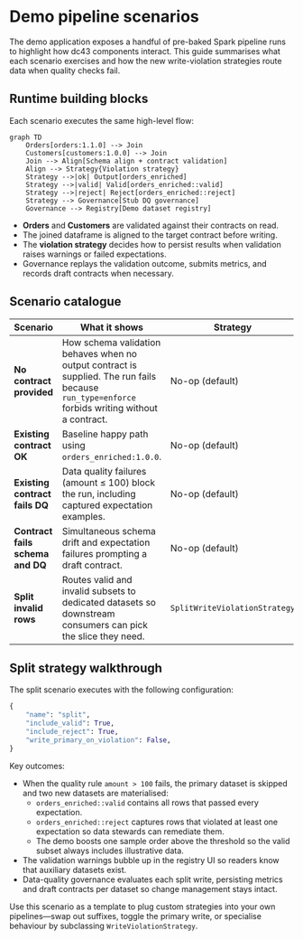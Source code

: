 # Demo pipeline scenarios

The demo application exposes a handful of pre-baked Spark pipeline runs to highlight how dc43 components interact. This guide summarises what each scenario exercises and how the new write-violation strategies route data when quality checks fail.

## Runtime building blocks

Each scenario executes the same high-level flow:

```mermaid
graph TD
    Orders[orders:1.1.0] --> Join
    Customers[customers:1.0.0] --> Join
    Join --> Align[Schema align + contract validation]
    Align --> Strategy{Violation strategy}
    Strategy -->|ok| Output[orders_enriched]
    Strategy -->|valid| Valid[orders_enriched::valid]
    Strategy -->|reject| Reject[orders_enriched::reject]
    Strategy --> Governance[Stub DQ governance]
    Governance --> Registry[Demo dataset registry]
```

* **Orders** and **Customers** are validated against their contracts on read.
* The joined dataframe is aligned to the target contract before writing.
* The **violation strategy** decides how to persist results when validation raises warnings or failed expectations.
* Governance replays the validation outcome, submits metrics, and records draft contracts when necessary.

## Scenario catalogue

| Scenario | What it shows | Strategy |
| --- | --- | --- |
| **No contract provided** | How schema validation behaves when no output contract is supplied. The run fails because `run_type=enforce` forbids writing without a contract. | No-op (default) |
| **Existing contract OK** | Baseline happy path using `orders_enriched:1.0.0`. | No-op (default) |
| **Existing contract fails DQ** | Data quality failures (amount ≤ 100) block the run, including captured expectation examples. | No-op (default) |
| **Contract fails schema and DQ** | Simultaneous schema drift and expectation failures prompting a draft contract. | No-op (default) |
| **Split invalid rows** | Routes valid and invalid subsets to dedicated datasets so downstream consumers can pick the slice they need. | `SplitWriteViolationStrategy` |

## Split strategy walkthrough

The split scenario executes with the following configuration:

```python
{
    "name": "split",
    "include_valid": True,
    "include_reject": True,
    "write_primary_on_violation": False,
}
```

Key outcomes:

* When the quality rule `amount > 100` fails, the primary dataset is skipped and two new datasets are materialised:
  * `orders_enriched::valid` contains all rows that passed every expectation.
  * `orders_enriched::reject` captures rows that violated at least one expectation so data stewards can remediate them.
  * The demo boosts one sample order above the threshold so the valid subset always includes illustrative data.
* The validation warnings bubble up in the registry UI so readers know that auxiliary datasets exist.
* Data-quality governance evaluates each split write, persisting metrics and draft contracts per dataset so change management stays intact.

Use this scenario as a template to plug custom strategies into your own pipelines—swap out suffixes, toggle the primary write, or specialise behaviour by subclassing `WriteViolationStrategy`.
